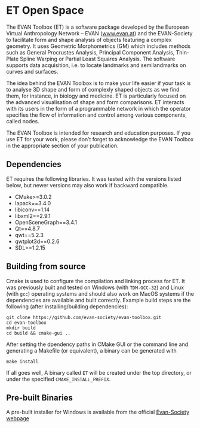 # ET Open Space
The EVAN Toolbox (ET) is a software package developed by the European Virtual Anthropology Network – EVAN (www.evan.at) and the EVAN-Society to facilitate form and shape analysis of objects featuring a complex geometry. It uses Geometric Morphometrics (GM) which includes methods such as General Procrustes Analysis, Principal Component Analysis, Thin-Plate Spline Warping or Partial Least Squares Analysis. The software supports data acquisition, i.e. to locate landmarks and semilandmarks on curves and surfaces.

The idea behind the EVAN Toolbox is to make your life easier if your task is to analyse 3D shape and form of complexly shaped objects as we find them, for instance, in biology and medicine. ET is particularly focused on the advanced visualisation of shape and form comparisons. ET interacts with its users in the form of a programmable network in which the operator specifies the flow of information and control among various components, called nodes.

The EVAN Toolbox is intended for research and education purposes. If you use ET for your work, please don’t forget to acknowledge the EVAN Toolbox in the appropriate section of your publication.

## Dependencies
ET requires the following libraries. It was tested with the versions listed below, but newer versions may also work if backward compatible.
- CMake>=3.0.2
- lapack==3.4.0
- libiconv==1.14
- libxml2==2.9.1
- OpenSceneGraph==3.4.1
- Qt==4.8.7
- qwt==5.2.3
- qwtplot3d==0.2.6
- SDL==1.2.15

## Building from source
Cmake is used to configure the compilation and linking process for ET. It was previously built and tested on Windows (with `TDM-GCC-32`)  and Linux (with `gcc`) operating systems and should also work on MacOS systems if the dependencies are available and built correctly. Example build steps are the following (after installing/building dependencies):
```
git clone https://github.com/evan-society/evan-toolbox.git
cd evan-toolbox
mkdir build
cd build && cmake-gui ..
```
After setting the dpendency paths in CMake GUI or the command line and generating a Makefile (or equivalent), a binary can be generated with
```
make install
```
If all goes well, A binary called `ET` will be created under the top directory, or under the specified `CMAKE_INSTALL_PREFIX`.

## Pre-built Binaries
A pre-built installer for Windows is available from the official [Evan-Society webpage](https://www.evan-society.org/support/download-evan-toolbox/)
